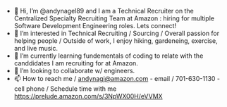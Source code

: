 - 👋 Hi, I’m @andynagel89 and I am a Technical Recruiter on the Centralized Specialty Recruiting Team at Amazon : hiring for multiple Software Development Engineering roles. Lets connect! 
- 👀 I’m interested in Technical Recruiting / Sourcing / Overall passion for helping people / Outside of work, I enjoy hiking, gardeneing, exercise, and live music. 
- 🌱 I’m currently learning fundementals of coding to relate with the canddidates I am recruiting for at Amazon. 
- 💞️ I’m looking to collaborate w/ engineers. 
- 📫 How to reach me / andynagj@amazon.com - email / 701-630-1130 - cell phone / Schedule time with me https://prelude.amazon.com/s/3NpWX00H/eVVMX

<!---
andynagel89/andynagel89 is a ✨ special ✨ repository because its `README.md` (this file) appears on your GitHub profile.
You can click the Preview link to take a look at your changes.
--->
